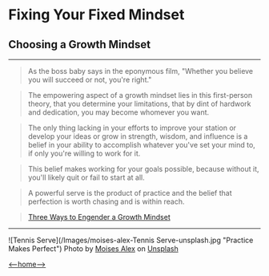 # Fixing Your Fixed Mindset

## Choosing a Growth Mindset

---
> As the boss baby says in the eponymous film, "Whether you believe you will succeed or not, you're right."  

> The empowering aspect of a growth mindset lies in this first-person theory, that you determine your limitations, that by dint of hardwork and dedication, you may become whomever you want.  

> The only thing lacking in your efforts to improve your station or develop your ideas or grow in strength, wisdom, and influence is a belief in your ability to accomplish whatever you've set your mind to, if only you're willing to work for it.

> This belief makes working for your goals possible, because without it, you'll likely quit or fail to start at all.  

> A powerful serve is the product of practice and the belief that perfection is worth chasing and is within reach.  

> [Three Ways to Engender a Growth Mindset](GROWTH.md)

---
![Tennis Serve](/Images/moises-alex-Tennis Serve-unsplash.jpg "Practice Makes Perfect")
<span>Photo by <a href="https://unsplash.com/@arnok?utm_source=unsplash&amp;utm_medium=referral&amp;utm_content=creditCopyText">Moises Alex</a> on <a href="https://unsplash.com/@arnok?utm_source=unsplash&amp;utm_medium=referral&amp;utm_content=creditCopyText">Unsplash</a></span>

[<--home-->](/README.md)
